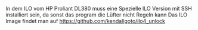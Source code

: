 In dem ILO vom HP Proliant DL380 muss eine Spezielle ILO Version mit SSH installiert sein, da sonst das program die Lüfter nicht Regeln kann
Das ILO Image findet man auf https://github.com/kendallgoto/ilo4_unlock
